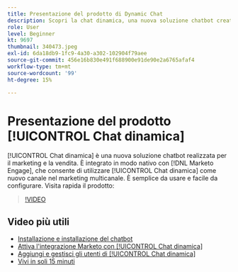```yaml
---
title: Presentazione del prodotto di Dynamic Chat
description: Scopri la chat dinamica, una nuova soluzione chatbot creata da Adobe per il marketing e le vendite.
role: User
level: Beginner
kt: 9697
thumbnail: 340473.jpeg
exl-id: 6da18db9-1fc9-4a30-a302-102904f79aee
source-git-commit: 456e16b830e491f688900e91de90e2a6765afaf4
workflow-type: tm+mt
source-wordcount: '99'
ht-degree: 15%

---
```


# Presentazione del prodotto [!UICONTROL Chat dinamica]

[!UICONTROL Chat dinamica]  è una nuova soluzione chatbot realizzata per il marketing e la vendita. È integrato in modo nativo con [!DNL Marketo Engage], che consente di utilizzare [!UICONTROL Chat dinamica]  come nuovo canale nel marketing multicanale. È semplice da usare e facile da configurare. Visita rapida il prodotto:

>[!VIDEO](https://video.tv.adobe.com/v/340473/?quality=12&learn=on)

## Video più utili

* [Installazione e installazione del chatbot](setup.md)
* [Attiva l&#39;integrazione Marketo con [!UICONTROL Chat dinamica] ](marketo-integration.md)
* [Aggiungi e gestisci gli utenti di [!UICONTROL Chat dinamica] ](user-management.md)
* [Vivi in soli 15 minuti](go-live-in-15-minutes.md)
